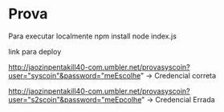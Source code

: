 # Prova
 Para executar localmente 
 npm install
 node index.js
 
 
 link para deploy
 
 http://jaozinpentakill40-com.umbler.net/provasyscoin?user="syscoin"&password="meEscolhe" -> Credencial correta
 
 http://jaozinpentakill40-com.umbler.net/provasyscoin?user="s2scoin"&password="meEpcolhe" -> Credencial Errada
